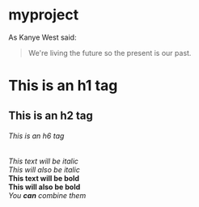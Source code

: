 # myproject
As Kanye West said:

> We're living the future so
> the present is our past.

# This is an h1 tag
## This is an h2 tag
###### This is an h6 tag

*This text will be italic*<br>
_This will also be italic_<br>
**This text will be bold**<br>
__This will also be bold__<br>
*You **can** combine them*<br>
